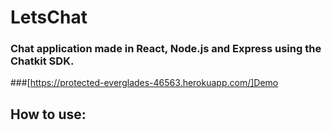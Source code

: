# LetsChat
### Chat application made in React, Node.js and Express using the Chatkit SDK.

###[https://protected-everglades-46563.herokuapp.com/]Demo

## How to use:
